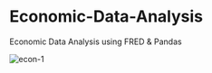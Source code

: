 # Economic-Data-Analysis
Economic Data Analysis using FRED &amp; Pandas

![econ-1](https://github.com/user-attachments/assets/beec7856-f643-4db3-9e33-0caded4870ec)

